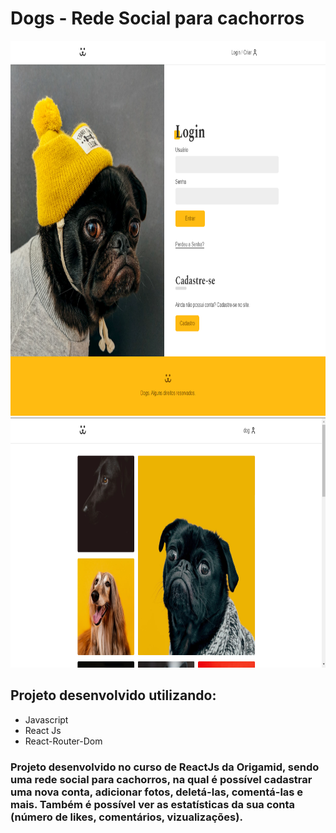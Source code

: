 # Dogs - Rede Social para cachorros
<p align="center">
  <img src="./public/1.png" width="800" height= "600">
  <img src="./public/2.png" width="800" height= "400">
</p>

## Projeto desenvolvido utilizando:
- Javascript
- React Js
- React-Router-Dom

### Projeto desenvolvido no curso de ReactJs da Origamid, sendo uma rede social para cachorros, na qual é possível cadastrar uma nova conta, adicionar fotos, deletá-las, comentá-las e mais. Também é possível ver as estatísticas da sua conta (número de likes, comentários, vizualizações).
